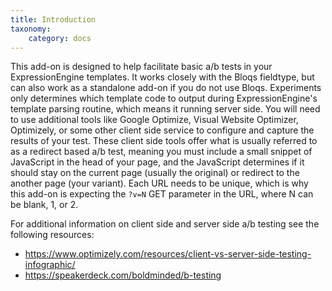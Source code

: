 ```yaml
---
title: Introduction
taxonomy:
    category: docs
---
```


This add-on is designed to help facilitate basic a/b tests in your ExpressionEngine templates. It works closely with the Bloqs fieldtype, but can also work as a standalone add-on if you do not use Bloqs. Experiments only determines which template code to output during ExpressionEngine's template parsing routine, which means it running server side. You will need to use additional tools like Google Optimize, Visual Website Optimizer, Optimizely, or some other client side service to configure and capture the results of your test. These client side tools offer what is usually referred to as a redirect based a/b test, meaning you must include a small snippet of JavaScript in the head of your page, and the JavaScript determines if it should stay on the current page (usually the original) or redirect to the another page (your variant). Each URL needs to be unique, which is why this add-on is expecting the ``?v=N`` GET parameter in the URL, where N can be blank, 1, or 2.

For additional information on client side and server side a/b testing see the following resources:

* https://www.optimizely.com/resources/client-vs-server-side-testing-infographic/
* https://speakerdeck.com/boldminded/b-testing
